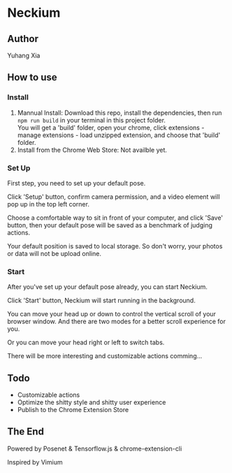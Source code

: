 # Neckium

## Author

Yuhang Xia

## How to use

### Install

1. Mannual Install:
   Download this repo, install the dependencies, then run `npm run build` in your terminal in this project folder.  
   You will get a 'build' folder, open your chrome, click extensions - manage extensions - load unzipped extension, and choose that 'build' folder.
2. Install from the Chrome Web Store:
   Not availble yet.

### Set Up

First step, you need to set up your default pose.  
  
Click 'Setup' button, confirm camera permission, and a video element will pop up in the top left corner.  
  
Choose a comfortable way to sit in front of your computer, and click 'Save' button, then your default pose will be saved as a benchmark of judging actions. 
  
Your default position is saved to local storage. So don't worry, your photos or data will not be upload online.  

### Start

After you've set up your default pose already, you can start Neckium.  
  
Click 'Start' button, Neckium will start running in the background.  
  
You can move your head up or down to control the vertical scroll of your browser window. And there are two modes for a better scroll experience for you. 
  
Or you can move your head right or left to switch tabs.  
  
There will be more interesting and customizable actions comming...  

## Todo

- Customizable actions
- Optimize the shitty style and shitty user experience
- Publish to the Chrome Extension Store

## The End

Powered by Posenet & Tensorflow.js & chrome-extension-cli  
  
Inspired by Vimium
